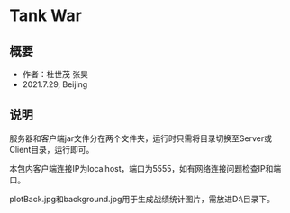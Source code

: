 # Tank War
## 概要
* 作者：杜世茂 张昊
* 2021.7.29, Beijing
## 说明
服务器和客户端jar文件分在两个文件夹，运行时只需将目录切换至Server或Client目录，运行即可。

本包内客户端连接IP为localhost，端口为5555，如有网络连接问题检查IP和端口。

plotBack.jpg和background.jpg用于生成战绩统计图片，需放进D:\目录下。